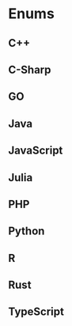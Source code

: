 # Enums


<!-- DESCRIPTION -->


## C++



## C-Sharp



## GO



## Java



## JavaScript



## Julia



## PHP



## Python



## R



## Rust



## TypeScript
